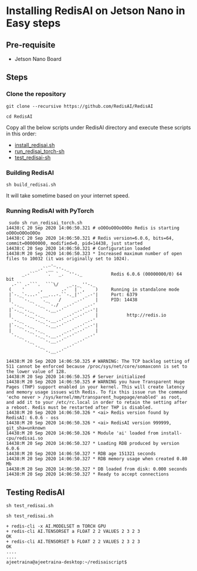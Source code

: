 # Installing RedisAI on Jetson Nano in Easy steps

## Pre-requisite

- Jetson Nano Board


## Steps

### Clone the repository

```
git clone --recursive https://github.com/RedisAI/RedisAI
```

```
cd RedisAI
```

Copy all the below scripts under RedisAI directory and execute these scripts in this order:

- [install_redisai.sh](https://github.com/collabnix/redisplanet/blob/master/enterprise/modules/redisai/install/install_rediai.sh)
- [run_redisai_torch-sh](https://github.com/collabnix/redisplanet/blob/master/enterprise/modules/redisai/install/run_redisai_torch-sh)
- [test_redisai-sh](https://github.com/collabnix/redisplanet/blob/master/enterprise/modules/redisai/install/test_redisai-sh)

### Building RedisAI


```
sh build_redisai.sh
```



It will take sometime based on your internet speed.


### Running RedisAI with PyTorch

```
 sudo sh run_redisai_torch.sh 
14438:C 20 Sep 2020 14:06:50.321 # oO0OoO0OoO0Oo Redis is starting oO0OoO0OoO0Oo
14438:C 20 Sep 2020 14:06:50.321 # Redis version=6.0.6, bits=64, commit=00000000, modified=0, pid=14438, just started
14438:C 20 Sep 2020 14:06:50.321 # Configuration loaded
14438:M 20 Sep 2020 14:06:50.323 * Increased maximum number of open files to 10032 (it was originally set to 1024).
                _._                                                  
           _.-``__ ''-._                                             
      _.-``    `.  `_.  ''-._           Redis 6.0.6 (00000000/0) 64 bit
  .-`` .-```.  ```\/    _.,_ ''-._                                   
 (    '      ,       .-`  | `,    )     Running in standalone mode
 |`-._`-...-` __...-.``-._|'` _.-'|     Port: 6379
 |    `-._   `._    /     _.-'    |     PID: 14438
  `-._    `-._  `-./  _.-'    _.-'                                   
 |`-._`-._    `-.__.-'    _.-'_.-'|                                  
 |    `-._`-._        _.-'_.-'    |           http://redis.io        
  `-._    `-._`-.__.-'_.-'    _.-'                                   
 |`-._`-._    `-.__.-'    _.-'_.-'|                                  
 |    `-._`-._        _.-'_.-'    |                                  
  `-._    `-._`-.__.-'_.-'    _.-'                                   
      `-._    `-.__.-'    _.-'                                       
          `-._        _.-'                                           
              `-.__.-'                                               

14438:M 20 Sep 2020 14:06:50.325 # WARNING: The TCP backlog setting of 511 cannot be enforced because /proc/sys/net/core/somaxconn is set to the lower value of 128.
14438:M 20 Sep 2020 14:06:50.325 # Server initialized
14438:M 20 Sep 2020 14:06:50.325 # WARNING you have Transparent Huge Pages (THP) support enabled in your kernel. This will create latency and memory usage issues with Redis. To fix this issue run the command 'echo never > /sys/kernel/mm/transparent_hugepage/enabled' as root, and add it to your /etc/rc.local in order to retain the setting after a reboot. Redis must be restarted after THP is disabled.
14438:M 20 Sep 2020 14:06:50.326 * <ai> Redis version found by RedisAI: 6.0.6 - oss
14438:M 20 Sep 2020 14:06:50.326 * <ai> RedisAI version 999999, git_sha=unknown
14438:M 20 Sep 2020 14:06:50.326 * Module 'ai' loaded from install-cpu/redisai.so
14438:M 20 Sep 2020 14:06:50.327 * Loading RDB produced by version 6.0.6
14438:M 20 Sep 2020 14:06:50.327 * RDB age 151321 seconds
14438:M 20 Sep 2020 14:06:50.327 * RDB memory usage when created 0.80 Mb
14438:M 20 Sep 2020 14:06:50.327 * DB loaded from disk: 0.000 seconds
14438:M 20 Sep 2020 14:06:50.327 * Ready to accept connections

```


## Testing RedisAI 


```
sh test_redisai.sh
```

```
sh test_redisai.sh 

+ redis-cli -x AI.MODELSET m TORCH GPU
+ redis-cli AI.TENSORSET a FLOAT 2 2 VALUES 2 3 2 3
OK
+ redis-cli AI.TENSORSET b FLOAT 2 2 VALUES 2 3 2 3
OK
....
....
ajeetraina@ajeetraina-desktop:~/redisaiscript$ 

```


